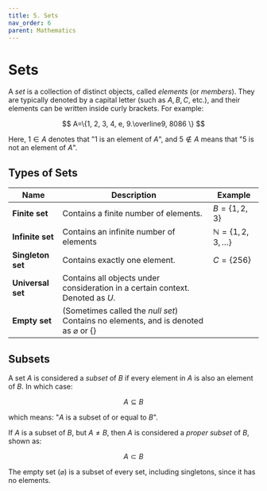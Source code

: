 ```yaml
---
title: 5. Sets
nav_order: 6
parent: Mathematics
---
```

# Sets

A *set* is a collection of distinct objects, called *elements* (or *members*). They are typically denoted by a capital letter (such as $A, B, C,$ etc.), and their elements can be written inside curly brackets. For example:

$$
A=\{1, 2, 3, 4, e, 9.\overline9, 8086 \}
$$

Here, $1 \in A$ denotes that "$1$ is an element of $A$", and $5 \notin A$ means that "$5$ is not an element of $A$".



## Types of Sets

| Name              | Description                                                                                       | Example                          |
| ----------------- | ------------------------------------------------------------------------------------------------- | -------------------------------- |
| **Finite set**    | Contains a finite number of elements.                                                             | $B=\{1, 2, 3\}$                  |
| **Infinite set**  | Contains an infinite number of elements                                                           | $\mathbb{N}= \{1, 2, 3, \dots\}$ |
| **Singleton set** | Contains exactly one element.                                                                     | $C=\{256\}$                      |
| **Universal set** | Contains all objects under consideration in a certain context. Denoted as $U$.                    |                                  |
| **Empty set**     | (Sometimes called the *null set*) Contains no elements, and is denoted as $\varnothing$ or $\{\}$ |                                  |

## Subsets

A set $A$ is considered a *subset* of $B$ if every element in $A$ is also an element of $B$. In which case:

$$
A \subseteq B
$$

which means: "$A$ is a subset of or equal to $B$".

If $A$ is a subset of $B$, but $A \neq B$, then $A$ is considered a *proper subset* of $B$, shown as:

$$
A \subset B
$$

The empty set ($\varnothing$) is a subset of every set, including singletons, since it has no elements.